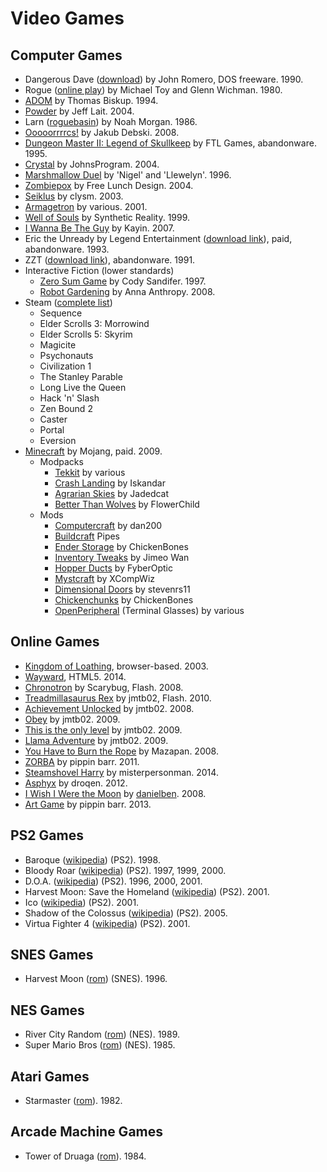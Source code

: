 Video Games
===========

Computer Games
--------------
- Dangerous Dave ([download](http://www.dosgamesarchive.com/download/dangerous-dave/)) by John Romero, DOS freeware. 1990.
- Rogue ([online play](https://archive.org/details/msdos_Rogue_1983)) by Michael Toy and Glenn Wichman. 1980.
- [ADOM](http://www.ancardia.com/) by Thomas Biskup. 1994.
- [Powder](http://www.zincland.com/powder/?pagename=about) by Jeff Lait. 2004.
- Larn ([roguebasin](http://www.roguebasin.com/index.php?title=Larn)) by Noah Morgan. 1986.
- [Ooooorrrrcs!](http://www.alamak0ta.republika.pl/orcs.html) by Jakub Debski. 2008.
- [Dungeon Master II: Legend of Skullkeep](http://dmweb.free.fr/?q=node/250) by FTL Games, abandonware. 1995.
- [Crystal](http://www.acoders.com/software/crystal-45) by JohnsProgram. 2004.
- [Marshmallow Duel](http://mduel2k5.spadgos.com/mduel96/) by 'Nigel' and 'Llewelyn'. 1996.
- [Zombiepox](http://www.acid-play.com/download/zombiepox) by Free Lunch Design. 2004.
- [Seiklus](http://www.autofish.net/clysm/art/video_games/seiklus/) by clysm. 2003.
- [Armagetron](http://armagetronad.org/) by various. 2001.
- [Well of Souls](http://www.synthetic-reality.com/wosHome.htm) by Synthetic Reality. 1999.
- [I Wanna Be The Guy](http://kayin.moe/iwbtg/) by Kayin. 2007.
- Eric the Unready by Legend Entertainment ([download link](http://www.abandonia.com/en/games/192/eric+the+unready.html)), paid, abandonware. 1993.
- ZZT ([download link](http://www.dosgamesarchive.com/download/zzt/)), abandonware. 1991.
- Interactive Fiction (lower standards)
    - [Zero Sum Game](http://ifdb.tads.org/viewgame?id=nzydrfu1rl2qkuop) by Cody Sandifer. 1997.
    - [Robot Gardening](http://ifdb.tads.org/viewgame?id=nkajyqultjxmiwe7) by Anna Anthropy. 2008.
- Steam ([complete list](http://steamcommunity.com/profiles/76561198004400268/games/?tab=all))
    - Sequence
    - Elder Scrolls 3: Morrowind
    - Elder Scrolls 5: Skyrim
    - Magicite
    - Psychonauts
    - Civilization 1
    - The Stanley Parable
    - Long Live the Queen
    - Hack 'n' Slash
    - Zen Bound 2
    - Caster
    - Portal
    - Eversion
- [Minecraft](https://minecraft.net/) by Mojang, paid. 2009.
    - Modpacks
        - [Tekkit](http://www.technicpack.net/modpack/tekkitmain.552547) by various
        - [Crash Landing](http://crashlanding.wildwestscifi.net/) by Iskandar
        - [Agrarian Skies](http://ftbwiki.org/Agrarian_Skies) by Jadedcat
        - [Better Than Wolves](http://www.minecraftforum.net/forums/mapping-and-modding/minecraft-mods/1272992-better-than-wolves-now-with-blunt-force-trauma) by FlowerChild
    - Mods
        - [Computercraft](http://www.computercraft.info/) by dan200
        - [Buildcraft](http://www.mod-buildcraft.com/) Pipes
        - [Ender Storage](http://chickenbones.net/Pages/links.html) by ChickenBones
        - [Inventory Tweaks](https://inventory-tweaks.readthedocs.org/en/latest/) by Jimeo Wan
        - [Hopper Ducts](http://www.minecraftforum.net/forums/mapping-and-modding/minecraft-mods/1291075-1-5-x-1-6-x-1-7-x-1-8-hopper-ducts-mod) by FyberOptic
        - [Mystcraft](http://binarymage.com/wiki/) by XCompWiz
        - [Dimensional Doors](http://www.minecraftforum.net/forums/mapping-and-modding/minecraft-mods/1287583-dimensional-doors-v2-2-4) by stevenrs11
        - [Chickenchunks](http://chickenbones.net/Pages/links.html) by ChickenBones
        - [OpenPeripheral](http://openmods.info/) (Terminal Glasses) by various

Online Games
------------
- [Kingdom of Loathing](http://www.kingdomofloathing.com/login.php?loginid=75bab57408db47bbb0476294732cac1b), browser-based. 2003.
- [Wayward](http://www.unlok.ca/wayward/), HTML5. 2014.
- [Chronotron](http://www.kongregate.com/games/scarybug/chronotron) by Scarybug, Flash. 2008.
- [Treadmillasaurus Rex](http://jmtb02.com/treadmillasaurus-rex/) by jmtb02, Flash. 2010.
- [Achievement Unlocked](http://jmtb02.com/achievementunlocked/) by jmtb02. 2008.
- [Obey](http://jmtb02.com/obey-the-game/) by jmtb02. 2009.
- [This is the only level](http://jmtb02.com/this-is-the-only-level/) by jmtb02. 2009.
- [Llama Adventure](http://jmtb02.com/llama-adventure/) by jmtb02. 2009.
- [You Have to Burn the Rope](http://www.kongregate.com/games/mazapan/you-have-to-burn-the-rope) by Mazapan. 2008.
- [ZORBA](http://www.pippinbarr.com/games/zorba/Zorba.html) by pippin barr. 2011.
- [Steamshovel Harry](http://www.kongregate.com/games/misterpersonman/steamshovel-harry) by misterpersonman. 2014.
- [Asphyx](http://dl.droqbox.com/asphyx/) by droqen. 2012.
- [I Wish I Were the Moon](http://www.kongregate.com/games/danielben/i-wish-i-were-the-moon) by [danielben](http://www.ludomancy.com/blog/). 2008.
- [Art Game](http://www.pippinbarr.com/2013/02/04/art-game/) by pippin barr. 2013.

PS2 Games
---------
- Baroque ([wikipedia](http://en.wikipedia.org/wiki/Baroque_%28video_game%29)) (PS2). 1998.
- Bloody Roar ([wikipedia](http://en.wikipedia.org/wiki/Bloody_Roar)) (PS2). 1997, 1999, 2000.
- D.O.A. ([wikipedia](http://en.wikipedia.org/wiki/Dead_or_Alive_(series))) (PS2). 1996, 2000, 2001.
- Harvest Moon: Save the Homeland ([wikipedia](http://en.wikipedia.org/wiki/Harvest_Moon:_Save_the_Homeland)) (PS2). 2001.
- Ico ([wikipedia](http://en.wikipedia.org/wiki/Ico)) (PS2). 2001.
- Shadow of the Colossus ([wikipedia](http://en.wikipedia.org/wiki/Shadow_of_the_Colossus)) (PS2). 2005.
- Virtua Fighter 4 ([wikipedia](http://en.wikipedia.org/wiki/Virtua_Fighter_4)) (PS2). 2001.

SNES Games
----------
- Harvest Moon ([rom](http://www.emuparadise.me/Super_Nintendo_Entertainment_System_%28SNES%29_ROMs/Harvest_Moon_%28USA%29/33964)) (SNES). 1996.

NES Games
---------
- River City Random ([rom](http://www.emuparadise.me/Nintendo_Entertainment_System_ROMs/River_City_Ransom_%28USA%29/56689)) (NES). 1989.
- Super Mario Bros ([rom](http://www.emuparadise.me/Nintendo_Entertainment_System_ROMs/Super_Mario_Bros._%28Japan,_USA%29/57098)) (NES). 1985.

Atari Games
-----------
- Starmaster ([rom](http://coolrom.com/roms/atari2600/16127/Starmaster.php)). 1982.

Arcade Machine Games
--------------------
- Tower of Druaga ([rom](http://www.emuparadise.me/M.A.M.E._-_Multiple_Arcade_Machine_Emulator_ROMs/Tower_of_Druaga_%28New_Ver.%29/17544)). 1984.
